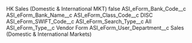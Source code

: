 <?xml version="1.0" encoding="UTF-8"?>
<CustomMetadata xmlns="http://soap.sforce.com/2006/04/metadata" xmlns:xsi="http://www.w3.org/2001/XMLSchema-instance" xmlns:xsd="http://www.w3.org/2001/XMLSchema">
    <label>HK Sales (Domestic &amp; International MKT)</label>
    <protected>false</protected>
    <values>
        <field>ASI_eForm_Bank_Code__c</field>
        <value xsi:nil="true"/>
    </values>
    <values>
        <field>ASI_eForm_Bank_Name__c</field>
        <value xsi:nil="true"/>
    </values>
    <values>
        <field>ASI_eForm_Class_Code__c</field>
        <value xsi:type="xsd:string">DISC</value>
    </values>
    <values>
        <field>ASI_eForm_SWIFT_Code__c</field>
        <value xsi:nil="true"/>
    </values>
    <values>
        <field>ASI_eForm_Search_Type__c</field>
        <value xsi:type="xsd:string">All</value>
    </values>
    <values>
        <field>ASI_eForm_Type__c</field>
        <value xsi:type="xsd:string">Vendor Form</value>
    </values>
    <values>
        <field>ASI_eForm_User_Department__c</field>
        <value xsi:type="xsd:string">Sales (Domestic &amp; International Markets)</value>
    </values>
</CustomMetadata>
